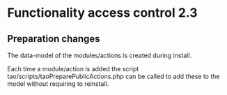 <!--
author:
    - 'Joel Bout'
created_at: '2012-06-15 10:15:20'
updated_at: '2012-06-15 10:15:20'
-->

Functionality access control 2.3
================================

Preparation changes
-------------------

The data-model of the modules/actions is created during install.

Each time a module/action is added the script tao/scripts/taoPreparePublicActions.php can be called to add these to the model without requiring to reinstall.


